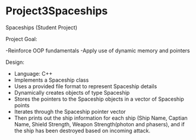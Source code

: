 # Project3Spaceships

Spaceships (Student Project)


Project Goal:

-Reinforce OOP fundamentals
-Apply use of dynamic memory and pointers

 

Design:

- Language: C++
- Implements a Spaceship class
- Uses a provided file format to represent Spaceship details
- Dynamically creates objects of type Spaceship
- Stores the pointers to the Spaceship objects in a vector of Spaceship points
- Iterates through the Spaceship pointer vector
- Then prints out the ship information for each ship (Ship Name, Captian Name, Shield Strength, Weapon Strength(photon and phasers), 
  and if the ship has been destroyed based on incoming attack. 
